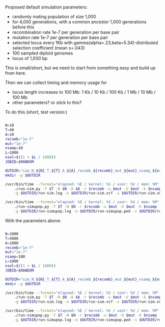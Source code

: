 Proposed default simulation parameters:

- randomly mating population of size 1,000
- for 4,000 generations, with a common ancestor 1,000 generations before this
- recombination rate 1e-7 per generation per base pair
- mutation rate 1e-7 per generation per base pair
- selected locus every 1Kb with gamma(alpha=.23,beta=5.34)-distributed selection coefficient (mean s=.043)
- 100 sampled diploid genomes
- locus of 1,000 bp

This is small/short, but we need to start from something easy
and build up from here.

Then we can collect timing and memory usage for

- locus length increases to 100 Mb: 1 Kb / 10 Kb / 100 Kb / 1 Mb / 10 Mb / 100 Mb
- other parameters? or stick to this?

To do this (short, test version:)
```sh

N=10
T=40
A=10
recomb="1e-7"
mut="1e-7"
nsamp=10
L=1000
nsel=$((1 + $L / 1000))
JOBID=$RANDOM

OUTDIR="sim_N_${N}_T_${T}_A_${A}_recomb_${recomb}_mut_${mut}_nsamp_${nsamp}_L_${L}_nsel_${nsel}_run_$JOBID"
mkdir -p $OUTDIR

/usr/bin/time --format="elapsed: %E / kernel: %S / user: %U / mem: %M" \
    ./run-sim.py -T $T -N $N -A $A -r $recomb -u $mut -U $mut -k $nsamp -L $L -l $nsel \
    -g $OUTDIR/run-sim.log -o $OUTDIR/run-sim.vcf -s $OUTDIR/run-sim.selloci.txt -t $OUTDIR/run-sim.trees &> $OUTDIR/run-sim.time

/usr/bin/time --format="elapsed: %E / kernel: %S / user: %U / mem: %M" \
    ./run-simupop.py -T $T -N $N -r $recomb -u $mut -U $mut -k $nsamp -L $L -l $nsel \
    -g $OUTDIR/run-simupop.log -o $OUTDIR/run-simupop.ped -s $OUTDIR/run-simupop.selloci.txt &> $OUTDIR/run-simupop.time

```

With the parameters above:

```sh

N=1000
T=4000
A=1000
recomb="1e-7"
mut="1e-7"
nsamp=100
L=1000
nsel=$((1 + $L / 1000))
JOBID=$RANDOM

OUTDIR="sim_N_${N}_T_${T}_A_${A}_recomb_${recomb}_mut_${mut}_nsamp_${nsamp}_L_${L}_nsel_${nsel}_run_$JOBID"
mkdir -p $OUTDIR

/usr/bin/time --format="elapsed: %E / kernel: %S / user: %U / mem: %M" \
    ./run-sim.py -T $T -N $N -A $A -r $recomb -u $mut -U $mut -k $nsamp -L $L -l $nsel \
    -g $OUTDIR/run-sim.log -o $OUTDIR/run-sim.vcf -s $OUTDIR/run-sim.selloci.txt -t $OUTDIR/run-sim.trees &> $OUTDIR/run-sim.time

/usr/bin/time --format="elapsed: %E / kernel: %S / user: %U / mem: %M" \
    ./run-simupop.py -T $T -N $N -r $recomb -u $mut -U $mut -k $nsamp -L $L -l $nsel \
    -g $OUTDIR/run-simupop.log -o $OUTDIR/run-simupop.ped -s $OUTDIR/run-simupop.selloci.txt &> $OUTDIR/run-simupop.time

```
